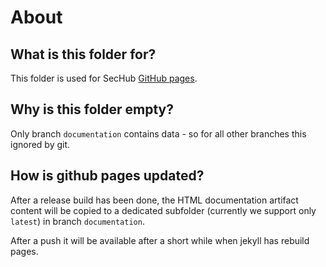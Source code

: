 <!-- SPDX-License-Identifier: MIT --->
# About

## What is this folder for?
This folder is used for SecHub [GitHub pages](https://daimler.github.io/sechub/).
 

## Why is this folder empty?
Only branch `documentation` contains data - so for all other branches this ignored by git.

## How is github pages updated?
After a release build has been done, the HTML documentation artifact content will be copied to a
dedicated subfolder (currently we support only `latest`) in branch `documentation`. 

After a push it will be available after a short while when jekyll has rebuild pages.

